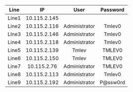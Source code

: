 | Line | IP | User | Password |
|:----:|:----:|:------:|:--------:|
| Line1 | 10.115.2.145 | | | 
| Line2 | 10.115.2.116 | Administrator | Tmlev0 |  
| LIne3 | 10.115.2.146 | Administrator | Tmlev0 |
| Line4 | 10.115.2.118 | Administrator | Tmlev0 |
| Line5 | 10.115.2.139 | Tmlev | TMLEV0 |
| Line6 | 10.115.2.150 | Tmlev | TMLEV0 |
| Line7 | 10.115.2.76 | Administrator | TMLEV0 |
| Line8 | 10.115.2.113 | Administrator | Tmlev0 |
| Line9 | 10.115.2.192 | Administrator | P@ssw0rd |  
